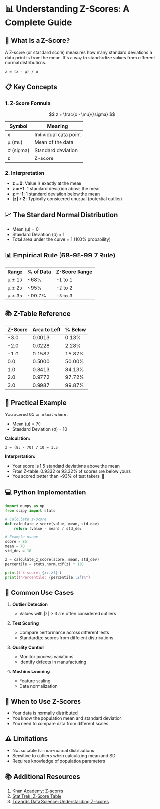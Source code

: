 # 📊 Understanding Z-Scores: A Complete Guide

## 🎯 What is a Z-Score?

A Z-score (or standard score) measures how many standard deviations a data point is from the mean. It's a way to standardize values from different normal distributions.

```
z = (x - μ) / σ
```

## 📋 Key Concepts

### 1. Z-Score Formula

$$
z = \frac{x - \mu}{\sigma}
$$

| Symbol | Meaning |
|--------|---------|
| x      | Individual data point |
| μ (mu) | Mean of the data |
| σ (sigma) | Standard deviation |
| z      | Z-score |

### 2. Interpretation
- **z = 0**: Value is exactly at the mean
- **z = +1**: 1 standard deviation above the mean
- **z = -1**: 1 standard deviation below the mean
- **|z| > 2**: Typically considered unusual (potential outlier)

## 📈 The Standard Normal Distribution

- Mean (μ) = 0
- Standard Deviation (σ) = 1
- Total area under the curve = 1 (100% probability)

## 📊 Empirical Rule (68-95-99.7 Rule)

| Range | % of Data | Z-Score Range |
|-------|-----------|---------------|
| μ ± 1σ | ~68% | -1 to 1 |
| μ ± 2σ | ~95% | -2 to 2 |
| μ ± 3σ | ~99.7% | -3 to 3 |

## 📚 Z-Table Reference

| Z-Score | Area to Left | % Below |
|---------|--------------|---------|
| -3.0 | 0.0013 | 0.13% |
| -2.0 | 0.0228 | 2.28% |
| -1.0 | 0.1587 | 15.87% |
| 0.0 | 0.5000 | 50.00% |
| 1.0 | 0.8413 | 84.13% |
| 2.0 | 0.9772 | 97.72% |
| 3.0 | 0.9987 | 99.87% |

## 🧮 Practical Example

You scored 85 on a test where:
- Mean (μ) = 70
- Standard Deviation (σ) = 10

**Calculation:**
```
z = (85 - 70) / 10 = 1.5
```

**Interpretation:**
- Your score is 1.5 standard deviations above the mean
- From Z-table: 0.9332 or 93.32% of scores are below yours
- You scored better than ~93% of test takers! 🎉

## 💻 Python Implementation

```python
import numpy as np
from scipy import stats

# Calculate z-score
def calculate_z_score(value, mean, std_dev):
    return (value - mean) / std_dev

# Example usage
score = 85
mean = 70
std_dev = 10

z = calculate_z_score(score, mean, std_dev)
percentile = stats.norm.cdf(z) * 100

print(f"Z-score: {z:.2f}")
print(f"Percentile: {percentile:.2f}%")
```

## 🚨 Common Use Cases

1. **Outlier Detection**
   - Values with |z| > 3 are often considered outliers

2. **Test Scoring**
   - Compare performance across different tests
   - Standardize scores from different distributions

3. **Quality Control**
   - Monitor process variations
   - Identify defects in manufacturing

4. **Machine Learning**
   - Feature scaling
   - Data normalization

## 📝 When to Use Z-Scores

- Your data is normally distributed
- You know the population mean and standard deviation
- You need to compare data from different scales

## ⚠️ Limitations

- Not suitable for non-normal distributions
- Sensitive to outliers when calculating mean and SD
- Requires knowledge of population parameters

## 📚 Additional Resources

1. [Khan Academy: Z-scores](https://www.khanacademy.org/math/statistics-probability/modeling-distributions-of-data/z-scores/a/z-scores-review)
2. [Stat Trek: Z-Score Table](https://stattrek.com/statistics/tables/z-table.aspx)
3. [Towards Data Science: Understanding Z-scores](https://towardsdatascience.com/understanding-z-scores-26f5bc9f06d0)
